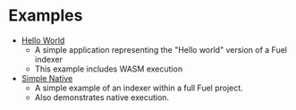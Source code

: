# Examples

- [Hello World](./hello-indexer.md)
  - A simple application representing the "Hello world" version of a Fuel indexer
  - This example includes WASM execution
- [Simple Native](./simple-native.md)
  - A simple example of an indexer within a full Fuel project. 
  - Also demonstrates native execution.
